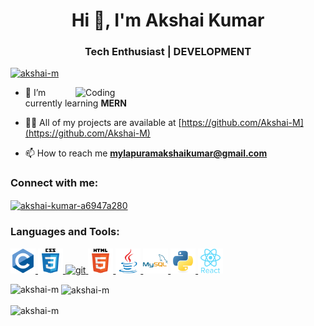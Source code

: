 <h1 align="center">Hi 👋, I'm Akshai Kumar</h1>
<h3 align="center">Tech Enthusiast | DEVELOPMENT</h3>
<p align="left"> <a href="https://github.com/ryo-ma/github-profile-trophy"><img src="https://github-profile-trophy.vercel.app/?username=akshai-m" alt="akshai-m" /></a> </p>
   <img align="right" width="400" src="https://www.sarvika.com/wp-content/uploads/2021/03/Backend-Developer-Python-GIF-Dribble.gif" alt="Coding">

- 🌱 I’m currently learning **MERN**

- 👨‍💻 All of my projects are available at [https://github.com/Akshai-M](https://github.com/Akshai-M)

- 📫 How to reach me **mylapuramakshaikumar@gmail.com**

<h3 align="left">Connect with me:</h3>
<p align="left">
<a href="https://linkedin.com/in/akshai-kumar-a6947a280" target="blank"><img align="center" src="https://raw.githubusercontent.com/rahuldkjain/github-profile-readme-generator/master/src/images/icons/Social/linked-in-alt.svg" alt="akshai-kumar-a6947a280" height="30" width="40" /></a>
</p>

<h3 align="left">Languages and Tools:</h3>
<p align="left"> <a href="https://www.cprogramming.com/" target="_blank" rel="noreferrer"> <img src="https://raw.githubusercontent.com/devicons/devicon/master/icons/c/c-original.svg" alt="c" width="40" height="40"/> </a> <a href="https://www.w3schools.com/css/" target="_blank" rel="noreferrer"> <img src="https://raw.githubusercontent.com/devicons/devicon/master/icons/css3/css3-original-wordmark.svg" alt="css3" width="40" height="40"/> </a> <a href="https://git-scm.com/" target="_blank" rel="noreferrer"> <img src="https://www.vectorlogo.zone/logos/git-scm/git-scm-icon.svg" alt="git" width="40" height="40"/> </a> <a href="https://www.w3.org/html/" target="_blank" rel="noreferrer"> <img src="https://raw.githubusercontent.com/devicons/devicon/master/icons/html5/html5-original-wordmark.svg" alt="html5" width="40" height="40"/> </a> <a href="https://www.java.com" target="_blank" rel="noreferrer"> <img src="https://raw.githubusercontent.com/devicons/devicon/master/icons/java/java-original.svg" alt="java" width="40" height="40"/> </a> <a href="https://www.mysql.com/" target="_blank" rel="noreferrer"> <img src="https://raw.githubusercontent.com/devicons/devicon/master/icons/mysql/mysql-original-wordmark.svg" alt="mysql" width="40" height="40"/> </a> <a href="https://www.python.org" target="_blank" rel="noreferrer"> <img src="https://raw.githubusercontent.com/devicons/devicon/master/icons/python/python-original.svg" alt="python" width="40" height="40"/> </a> <a href="https://reactjs.org/" target="_blank" rel="noreferrer"> <img src="https://raw.githubusercontent.com/devicons/devicon/master/icons/react/react-original-wordmark.svg" alt="react" width="40" height="40"/> </a> </p>

<p><img align="left" src="https://github-readme-stats.vercel.app/api/top-langs?username=akshai-m&show_icons=true&locale=en&layout=compact" alt="akshai-m" /></p>

<p>&nbsp;<img align="center" src="https://github-readme-stats.vercel.app/api?username=akshai-m&show_icons=true&locale=en" alt="akshai-m" /></p>

<p><img align="center" src="https://github-readme-streak-stats.herokuapp.com/?user=akshai-m&" alt="akshai-m" /></p>
